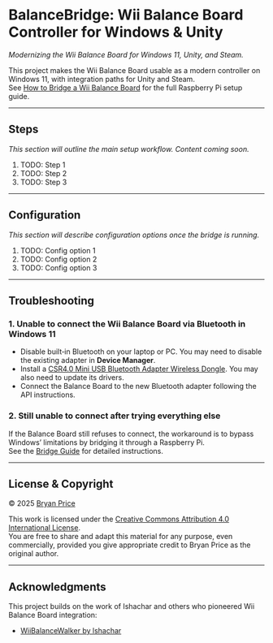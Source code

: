 # BalanceBridge: Wii Balance Board Controller for Windows & Unity
_Modernizing the Wii Balance Board for Windows 11, Unity, and Steam._

This project makes the Wii Balance Board usable as a modern controller on Windows 11, with integration paths for Unity and Steam.  
See [How to Bridge a Wii Balance Board](docs/Wii-Balance-Board-Bridge.md) for the full Raspberry Pi setup guide.  

---

## Steps
_This section will outline the main setup workflow. Content coming soon._  
1. TODO: Step 1  
2. TODO: Step 2  
3. TODO: Step 3  

---

## Configuration
_This section will describe configuration options once the bridge is running._  
1. TODO: Config option 1  
2. TODO: Config option 2  
3. TODO: Config option 3  

---

## Troubleshooting

### 1. Unable to connect the Wii Balance Board via Bluetooth in Windows 11
- Disable built‑in Bluetooth on your laptop or PC. You may need to disable the existing adapter in **Device Manager**.  
- Install a [CSR4.0 Mini USB Bluetooth Adapter Wireless Dongle](https://www.amazon.com/dp/B07KC39CCL?ref=ppx_yo2ov_dt_b_fed_asin_title). You may also need to update its drivers.  
- Connect the Balance Board to the new Bluetooth adapter following the API instructions.  

### 2. Still unable to connect after trying everything else
If the Balance Board still refuses to connect, the workaround is to bypass Windows’ limitations by bridging it through a Raspberry Pi.  
See the [Bridge Guide](docs/Wii-Balance-Board-Bridge.md) for detailed instructions.  

---

## License & Copyright
© 2025 [Bryan Price](mailto:bryansp_ms@hotmail.com?subject=BalanceBridge)  

This work is licensed under the [Creative Commons Attribution 4.0 International License](https://creativecommons.org/licenses/by/4.0/).  
You are free to share and adapt this material for any purpose, even commercially, provided you give appropriate credit to Bryan Price as the original author.  

---

## Acknowledgments
This project builds on the work of Ishachar and others who pioneered Wii Balance Board integration:  
- [WiiBalanceWalker by lshachar](https://github.com/lshachar/WiiBalanceWalker)  
